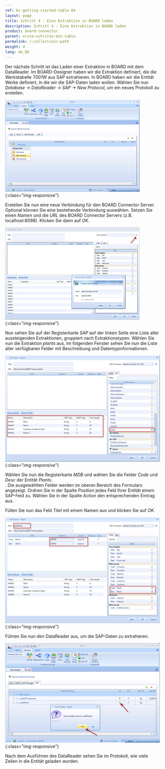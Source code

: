 ```yaml
---
ref: bc-getting-started-table-04
layout: page
title: Schritt 4 - Eine Extraktion in BOARD laden
description: Schritt 4 - Eine Extraktion in BOARD laden
product: board-connector
parent: erste-schritte-mit-table
permalink: /:collection/:path
weight: 4
lang: de_DE
---
```


Der nächste Schritt ist das Laden einer Extraktion in BOARD mit dem DataReader. Im BOARD-Designer haben wir die Extraktion definiert, die die Werkstabelle *T001W* aus SAP extrahieren. In BOARD haben wir die Entität Werke definiert, in die wir die SAP-Daten laden wollen. Wählen Sie nun *Database -> DataReader -> SAP -> New Protocol*, um ein neues Protokoll zu erstellen.

![Load-Extraction-01](/img/content/Load-Extraction-01.png){:class="img-responsive"}

Erstellen Sie nun eine neue Verbindung für den BOARD Connector Server. Optional können Sie eine bestehende Verbindung auswählen. Setzen Sie einen *Namen* und die *URL* des BOARD Connector Servers (z.B. localhost:8098). Klicken Sie dann auf *OK*.

![Load-Extraction-02](/img/content/Load-Extraction-02.png){:class="img-responsive"}

Nun sehen Sie auf der Registerkarte *SAP* auf der linken Seite eine Liste aller aussteigenden Extraktionen, gruppiert nach Extraktionstypen. Wählen Sie nun die Extraktion *plants* aus.  Im folgenden Fenster sehen Sie nun die Liste aller verfügbaren Felder mit Beschreibung und Datentypinformationen.

![Load-Extraction-03](/img/content/Load-Extraction-03.png){:class="img-responsive"}

Wählen Sie nun die Registerkarte *MDB* und wählen Sie die Felder *Code* und *Desc* der Entität *Plants*.<br>.
Die ausgewählten Felder werden im oberen Bereich des Formulars angezeigt. Ordnen Sie in der Spalte *Position* jedes Feld Ihrer Entität einem SAP-Feld zu. Wählen Sie in der Spalte *Action* den entsprechenden Eintrag aus.

Füllen Sie nun das Feld *Titel* mit einem Namen aus und klicken Sie auf *OK*.

![Load-Extraction-04](/img/content/Load-Extraction-04.png){:class="img-responsive"}

Führen Sie nun den DataReader aus, um die SAP-Daten zu extrahieren.

![Load-Extraction-05](/img/content/Load-Extraction-05.png){:class="img-responsive"}

Nach dem Ausführen des DataReader sehen Sie im Protokoll, wie viele Zeilen in die Entität geladen wurden.